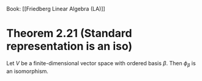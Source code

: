 Book: [[Friedberg Linear Algebra (LA)]]
# Theorem 2.21 (Standard representation is an iso)
Let $V$ be a finite-dimensional vector space with ordered basis $\beta$.
Then $\phi_{\beta}$ is an isomorphism.